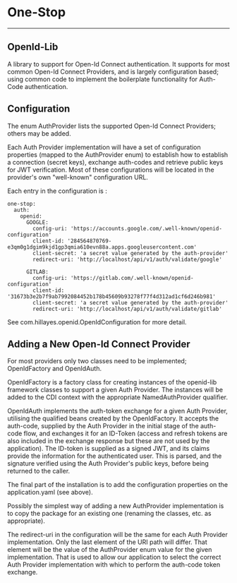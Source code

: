 
# One-Stop

---
## OpenId-Lib
A library to support for Open-Id Connect authentication.
It supports for most common Open-Id Connect Providers, and is largely
configuration based; using common code to implement the boilerplate
functionality for Auth-Code authentication.

## Configuration
The enum AuthProvider lists the supported Open-Id Connect Providers;
others may be added.

Each Auth Provider implementation will have a set of configuration
properties (mapped to the AuthProvider enum) to establish how to establish
a connection (secret keys), exchange auth-codes and retrieve public keys
for JWT verification. Most of these configurations will be located in
the provider's own "well-known" configuration URL.

Each entry in the configuration is :
```
one-stop:
  auth:
    openid:
      GOOGLE:
        config-uri: 'https://accounts.google.com/.well-known/openid-configuration'
        client-id: '284564870769-e3qm0g1dgim9kjd1gp3qmia610evn88a.apps.googleusercontent.com'
        client-secret: 'a secret value generated by the auth-provider'
        redirect-uri: 'http://localhost/api/v1/auth/validate/google'

      GITLAB:
        config-uri: 'https://gitlab.com/.well-known/openid-configuration'
        client-id: '31673b3e2b7f9ab7992084452b178b45609b93278f77f4d312ad1cf6d246b981'
        client-secret: 'a secret value generated by the auth-provider'
        redirect-uri: 'http://localhost/api/v1/auth/validate/gitlab'
```
See com.hillayes.openid.OpenIdConfiguration for more detail.

## Adding a New Open-Id Connect Provider
For most providers only two classes need to be implemented; OpenIdFactory
and OpenIdAuth.

OpenIdFactory is a factory class for creating instances of the
openid-lib framework classes to support a given Auth Provider.
The instances will be added to the CDI context with the appropriate
NamedAuthProvider qualifier.

OpenIdAuth implements the auth-token exchange for a given Auth
Provider, utilising the qualified beans created by the OpenIdFactory.
It accepts the auth-code, supplied by the Auth Provider in the initial
stage of the auth-code flow, and exchanges it for an ID-Token (access and
refresh tokens are also included in the exchange response but these are
not used by the application). The ID-token is supplied as a signed JWT,
and its claims provide the information for the authenticated user.
This is parsed, and the signature verified using the Auth Provider's
public keys, before being returned to the caller.

The final part of the installation is to add the configuration
properties on the application.yaml (see above).

Possibly the simplest way of adding a new AuthProvider implementation
is to copy the package for an existing one (renaming the classes, etc.
as appropriate).

The redirect-uri in the configuration will be the same for each
Auth Provider implementation. Only the last element of the URI path
will differ. That element will be the value of the AuthProvider enum
value for the given implementation. That is used to allow our application
to select the correct Auth Provider implementation with which to
perform the auth-code token exchange.
